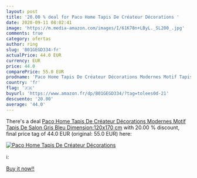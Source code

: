 ```yaml
---
layout: post
title: '20.00 % deal for Paco Home Tapis De Créateur Décorations '
date: 2020-09-11 08:02:41
image: 'https://m.media-amazon.com/images/I/61K78n+LByL._SL200_.jpg'
comments: true
category: ofertas
author: ring
slug: 'B01GEGD334-fr'
actualPrice: 44.0 EUR
currency: EUR
price: 44.0
comparePrice: 55.0 EUR
prodname: 'Paco Home Tapis De Créateur Décorations Modernes Motif Tapis De Salon Gris Bleu  Dimension:120x170 cm'
country: 'fr'
flag: '🇫🇷'
buyurl: 'https://www.amazon.fr/dp/B01GEGD334/?tag=tolees0d-21'
descuento: '20.00'
average: '44.0'
---
```


There's a deal [Paco Home Tapis De Créateur Décorations Modernes Motif Tapis De Salon Gris Bleu  Dimension:120x170 cm](https://www.amazon.fr/dp/B01GEGD334/?tag=tolees0d-21)  with  20.00 % discount, final price tag of  44.0 EUR (original: 55.0 EUR) here:

[![Paco Home Tapis De Créateur Décorations ](https://m.media-amazon.com/images/I/61K78n+LByL._SL200_.jpg)](https://www.amazon.fr/dp/B01GEGD334/?tag=tolees0d-21)

ℹ️:


[Buy it now!!](https://www.amazon.fr/dp/B01GEGD334/?tag=tolees0d-21)
